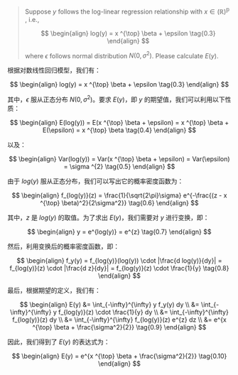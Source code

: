 > Suppose $y$ follows the log-linear regression relationship with $x \in \mathbb{(R) ^{p}}$ , i.e.,
> 
> $$
\begin{align}
    log(y) = x ^{\top} \beta + \epsilon \tag{0.3}
\end{align}
$$
> 
> where $\epsilon$ follows normal distribution $N(0, \sigma ^{2})$. Please calculate $E(y)$.

根据对数线性回归模型，我们有：

$$
\begin{align}
    log(y) = x ^{\top} \beta + \epsilon \tag{0.3}
\end{align}
$$

其中，$\epsilon$ 服从正态分布 $N(0, \sigma ^{2})$。要求 $E(y)$，即 $y$ 的期望值，我们可以利用以下性质：

$$
\begin{align}
    E(log(y)) = E(x ^{\top} \beta + \epsilon) = x ^{\top} \beta + E(\epsilon) = x ^{\top} \beta \tag{0.4}
\end{align}
$$

以及：

$$
\begin{align}
    Var(log(y)) = Var(x ^{\top} \beta + \epsilon) = Var(\epsilon) = \sigma ^{2} \tag{0.5}
\end{align}
$$

由于 $log(y)$ 服从正态分布，我们可以写出它的概率密度函数为：

$$
\begin{align}
    f_{log(y)}(z) = \frac{1}{\sqrt{2\pi}\sigma} e^{-\frac{(z - x ^{\top} \beta)^2}{2\sigma^2}} \tag{0.6}
\end{align}
$$

其中，$z$ 是 $log(y)$ 的取值。为了求出 $E(y)$，我们需要对 $y$ 进行变换，即：

$$
\begin{align}
    y = e^{log(y)} = e^{z} \tag{0.7}
\end{align}
$$

然后，利用变换后的概率密度函数，即：

$$
\begin{align}
    f_y(y) = f_{log(y)}(log(y)) \cdot |\frac{d log(y)}{dy}| = f_{log(y)}(z) \cdot |\frac{d z}{dy}| = f_{log(y)}(z) \cdot \frac{1}{y} \tag{0.8}
\end{align}
$$

最后，根据期望的定义，我们有：

$$
\begin{align}
    E(y) &= \int_{-\infty}^{\infty} y f_y(y) dy \\
         &= \int_{-\infty}^{\infty} y f_{log(y)}(z) \cdot \frac{1}{y} dy \\
         &= \int_{-\infty}^{\infty} f_{log(y)}(z) dy \\
         &= \int_{-\infty}^{\infty} f_{log(y)}(z) e^{z} dz \\
         &= e^{x ^{\top} \beta + \frac{\sigma^2}{2}}  \tag{0.9}
\end{align}
$$

因此，我们得到了 $E(y)$ 的表达式为：

$$
\begin{align}
    E(y) = e^{x ^{\top} \beta + \frac{\sigma^2}{2}}  \tag{0.10}
\end{align}
$$